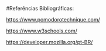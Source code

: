 #Referências Bibliográficas:

https://www.pomodorotechnique.com/

https://www.w3schools.com/

https://developer.mozilla.org/pt-BR/

